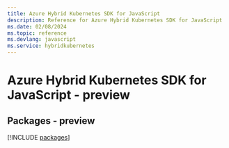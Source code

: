 ```yaml
---
title: Azure Hybrid Kubernetes SDK for JavaScript
description: Reference for Azure Hybrid Kubernetes SDK for JavaScript
ms.date: 02/08/2024
ms.topic: reference
ms.devlang: javascript
ms.service: hybridkubernetes
---
```

# Azure Hybrid Kubernetes SDK for JavaScript - preview
## Packages - preview
[!INCLUDE [packages](hybrid-kubernetes-index.md)]